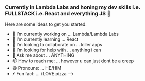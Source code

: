 ### Currently in Lambda Labs and honing my dev skills i.e. FULLSTACK i.e. React and everything JS 👋


Here are some ideas to get you started:

- 🔭 I’m currently working on ... Lambda/Lambda Labs
- 🌱 I’m currently learning ... React
- 👯 I’m looking to collaborate on ... killer apps
- 🤔 I’m looking for help with ... anything i can
- 💬 Ask me about ... ANYTHING
- 📫 How to reach me: ... however u can just dont be a creep 
- 😄 Pronouns: ... HE/HIM
- ⚡ Fun fact: ... i LOVE pizza
-->
